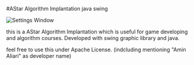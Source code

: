#AStar Algorithm Implantation java swing

![Settings Window](http://uupload.ir/files/ljnm_screenshot.png)


this is a AStar Algorithm Implantation which is useful for game developing and algorithm courses.
Developed with swing graphic library and java.

feel free to use this under Apache License. (indcluding mentioning "Amin Aliari" as developer name)
